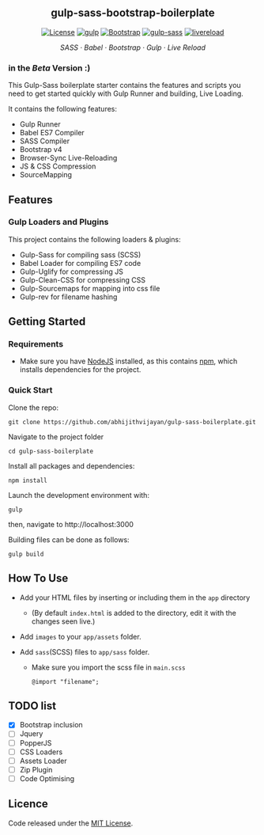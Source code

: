 <h2 align="center">gulp-sass-bootstrap-boilerplate</h2>

<p align="center">
  <a href="https://github.com/abhijithvijayan/gulp-sass-boilerplate/blob/master/LICENSE">
    <img alt="License" src="https://img.shields.io/github/license/abhijithvijayan/gulp-sass-boilerplate.svg"></a>
  <a href="https://www.npmjs.com/package/gulp">
    <img alt="gulp" src="https://img.shields.io/badge/gulp-v4.0.0-blue.svg"></a>
  <a href="http://getbootstrap.com/">
    <img alt="Bootstrap" src="https://img.shields.io/badge/Bootstrap-v4.2.1-563d7c.svg"></a>
  <a href="https://www.npmjs.com/package/gulp-sass">
    <img alt="gulp-sass" src="https://img.shields.io/badge/gulp--sass-4.0.2-ff69b4.svg"></a>
  <a href="#">
    <img alt="livereload" src="https://img.shields.io/badge/dev--server-live--reloading-red.svg"></a>
</p>

<p align="center">
  <em>
  SASS
  · Babel
  · Bootstrap
  · Gulp
  · Live Reload
  </em>
</p>

### in the _Beta_ Version :)

This Gulp-Sass boilerplate starter contains the features and scripts you need to get started quickly with Gulp Runner and building, Live Loading.

It contains the following features:

- Gulp Runner
- Babel ES7 Compiler
- SASS Compiler
- Bootstrap v4
- Browser-Sync Live-Reloading
- JS & CSS Compression
- SourceMapping

## Features

### Gulp Loaders and Plugins

This project contains the following loaders & plugins:

- Gulp-Sass for compiling sass (SCSS)
- Babel Loader for compiling ES7 code
- Gulp-Uglify for compressing JS
- Gulp-Clean-CSS for compressing CSS
- Gulp-Sourcemaps for mapping into css file
- Gulp-rev for filename hashing

## Getting Started

### Requirements

- Make sure you have [NodeJS](https://nodejs.org/en/) installed, as this contains [npm](https://www.npmjs.com/), which installs dependencies for the project.

### Quick Start

Clone the repo:

```
git clone https://github.com/abhijithvijayan/gulp-sass-boilerplate.git
```

Navigate to the project folder

```
cd gulp-sass-boilerplate
```

Install all packages and dependencies:

```
npm install
```

Launch the development environment with:

```
gulp
```

then, navigate to http://localhost:3000

Building files can be done as follows:

```
gulp build
```

## How To Use

- Add your HTML files by inserting or including them in the `app` directory
  - (By default `index.html` is added to the directory, edit it with the changes seen live.)

- Add `images` to your `app/assets` folder.

- Add `sass`(SCSS) files to `app/sass` folder.

    - Make sure you import the scss file in `main.scss`
      ```
      @import "filename";
      ```

## TODO list

- [x] Bootstrap inclusion
- [ ] Jquery
- [ ] PopperJS
- [ ] CSS Loaders
- [ ] Assets Loader
- [ ] Zip Plugin
- [ ] Code Optimising

## Licence

Code released under the [MIT License](https://github.com/abhijithvijayan/gulp-sass-boilerplate/blob/master/LICENCE).
